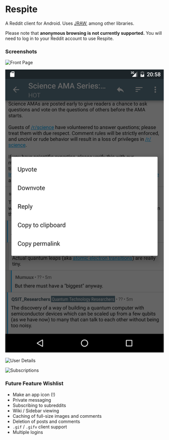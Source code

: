 # Respite


A Reddit client for Android. Uses [JRAW](https://github.com/thatJavaNerd/JRAW), among other libraries.


Please note that **anonymous browsing is not currently supported.** You will need to log in to your Reddit account to use Respite.

### Screenshots

![Front Page](https://github.com/gouthamank/respite/tree/master/scrot/frontpage.png?raw=true "Front Page")

![Comments View](https://raw.githubusercontent.com/gouthamank/respite/master/scrot/comment_context.png "Comments View")

![User Details](https://github.com/gouthamank/respite/tree/master/scrot/user_comments.png?raw=true "User Details")

![Subscriptions](https://github.com/gouthamank/respite/tree/master/scrot/user_subscriptions.png?raw=true "Easy Access Subscriptions")

### Future Feature Wishlist

* Make an app icon (!)
* Private messaging
* Subscribing to subreddits
* Wiki / Sidebar viewing
* Caching of full-size images and comments
* Deletion of posts and comments
* `.gif` / `.gifv` client support
* Multiple logins



